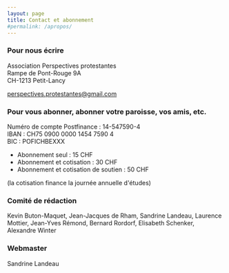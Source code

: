```yaml
---
layout: page
title: Contact et abonnement
#permalink: /apropos/
---
```


### Pour nous écrire

Association Perspectives protestantes<br>
Rampe de Pont-Rouge 9A<br>
CH-1213 Petit-Lancy

perspectives.protestantes@gmail.com


### Pour vous abonner, abonner votre paroisse, vos amis, etc.

Numéro de compte Postfinance : 14-547590-4<br>
IBAN : CH75 0900 0000 1454 7590 4<br>
BIC : POFICHBEXXX<br>

* Abonnement seul : 15 CHF
* Abonnement et cotisation : 30 CHF
* Abonnement et cotisation de soutien : 50 CHF

(la cotisation finance la journée annuelle d'études)

### Comité de rédaction
Kevin Buton-Maquet, Jean-Jacques de Rham, Sandrine Landeau, Laurence Mottier, Jean-Yves Rémond, Bernard Rordorf, Elisabeth Schenker, Alexandre Winter

### Webmaster
Sandrine Landeau

